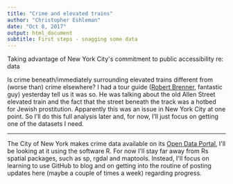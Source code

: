 ```yaml
---
title: "Crime and elevated trains"
author: "Christopher Eshleman"
date: "Oct 8, 2017"
output: html_document
subtitle: First steps - snagging some data
---
```


Taking advantage of New York City's commitment to public accessibility re: data

Is crime beneath/immediately surrounding elevated trains different from (worse than) crime elsewhere? I had a tour guide ([Robert Brenner](https://www.facebook.com/PigFeetWalkingTours/), fantastic guy) yesterday tell us it was so. He was talking about the old Allen Street elevated train and the fact that the street beneath the track was a hotbed for Jewish prostitution. Apparently this was an issue in New York City at one point. So I’ll do this full analysis later and, for now, I’ll just focus on getting one of the datasets I need. 


--- 


The City of New York makes crime data available on its [Open Data Portal](https://nycopendata.socrata.com/), I'll be looking at it using the software R. For now I'll stay far away from Rs spatial packages, such as sp, rgdal and maptools. Instead, I'll focus on learning to use GitHub to blog and on getting into the routine of posting updates here (maybe a couple of times a week) regarding progress. 
